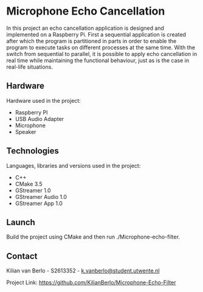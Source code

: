 # Microphone Echo Cancellation
In this project an echo cancellation application is designed and implemented on a Raspberry Pi.
First a sequential application is created after which the program is partitioned in parts in order to
enable the program to execute tasks on different processes at the same time. With the switch from
sequential to parallel, it is possible to apply echo cancellation in real time while maintaining the
functional behaviour, just as is the case in real-life situations.

## Hardware
Hardware used in the project:
- Raspberry PI
- USB Audio Adapter
- Microphone
- Speaker

## Technologies
Languages, libraries and versions used in the project:
- C++
- CMake 3.5
- GStreamer 1.0
- GStreamer Audio 1.0
- GStreamer App 1.0

## Launch
Build the project using CMake and then run ./Microphone-echo-filter.

## Contact
Kilian van Berlo - S2613352 - k.vanberlo@student.utwente.nl

Project Link: https://github.com/KilianBerlo/Microphone-Echo-Filter
